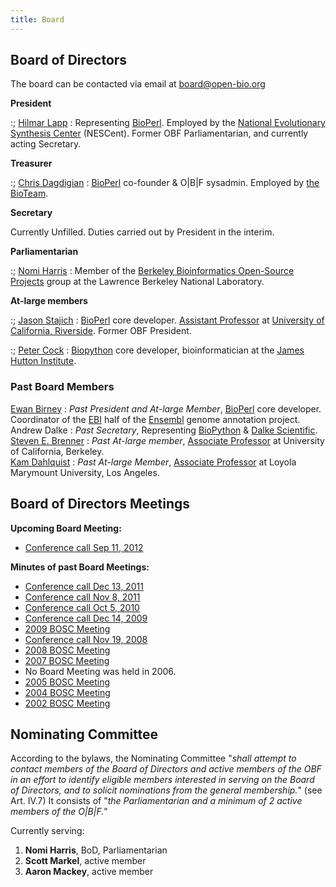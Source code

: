 ```yaml
---
title: Board
---
```


Board of Directors
------------------

The board can be contacted via email at <board@open-bio.org>

**President**

:; [Hilmar Lapp](bp:Hilmar_Lapp "wikilink") : Representing
[BioPerl](bp:BioPerl "wikilink"). Employed by the [National Evolutionary
Synthesis Center](http://www.nescent.org/) (NESCent). Former OBF
Parliamentarian, and currently acting Secretary.

**Treasurer**

:; [Chris Dagdigian](bp:Chris_Dagdigian "wikilink") :
[BioPerl](bp:BioPerl "wikilink") co-founder & O|B|F sysadmin. Employed
by [the BioTeam](http://www.bioteam.net).

**Secretary**

  
Currently Unfilled. Duties carried out by President in the interim.

**Parliamentarian**

:; <span class="plainlinks">[Nomi
Harris](http://www.linkedin.com/in/nomiharris)</span> : Member of the
[Berkeley Bioinformatics Open-Source
Projects](http://www.berkeleybop.org/) group at the Lawrence Berkeley
National Laboratory.

**At-large members**

:; [Jason Stajich](bp:Jason_Stajich "wikilink") :
[BioPerl](bp:BioPerl "wikilink") core developer. [Assistant
Professor](http://stajichlab.fungalgenomes.org) at [University of
California, Riverside](http://www.ucr.edu/). Former OBF President.

:; <span class="plainlinks">[Peter
Cock](http://www.hutton.ac.uk/staff/peter-cock)</span> :
[Biopython](bp:Biopython "wikilink") core developer, bioinformatician at
the [James Hutton Institute](http://www.hutton.ac.uk/).

### Past Board Members

[Ewan Birney](bp:Ewan_Birney "wikilink") : *Past President and At-large Member*, [BioPerl](bp:BioPerl "wikilink") core developer. Coordinator of the [EBI](http://www.ebi.ac.uk) half of the [Ensembl](http://www.ensembl.org) genome annotation project.  
Andrew Dalke : *Past Secretary*, Representing [BioPython](http://www.biopython.org) & [Dalke Scientific](http://www.dalkescientific.com).  
[Steven E. Brenner](bp:Steven_Brenner "wikilink") : *Past At-large member*, [Associate Professor](http://compbio.berkeley.edu) at University of California, Berkeley.  
[Kam Dahlquist](User:Kdahlquist "wikilink") : *Past At-large Member*, [Associate Professor](http://myweb.lmu.edu/kdahlqui/) at Loyola Marymount University, Los Angeles.  

Board of Directors Meetings
---------------------------

**Upcoming Board Meeting:**

-   [ Conference call Sep 11,
    2012](Minutes:2012_Sep_ConfCall "wikilink")

**Minutes of past Board Meetings:**

-   [ Conference call Dec 13,
    2011](Minutes:2011_Dec_ConfCall "wikilink")
-   [ Conference call Nov 8, 2011](Minutes:2011_ConfCall "wikilink")
-   [ Conference call Oct 5, 2010](Minutes:2010_ConfCall "wikilink")
-   [Conference call Dec 14, 2009](Minutes:2009_ConfCall "wikilink")
-   [ 2009 BOSC Meeting](Minutes:2009_BOSC_Meeting "wikilink")
-   [Conference call Nov 19, 2008](Minutes:2008_ConfCall "wikilink")
-   [ 2008 BOSC Meeting](Minutes:2008_BOSC_Meeting "wikilink")
-   [ 2007 BOSC Meeting](Minutes:2007_BOSC_Meeting "wikilink")
-   No Board Meeting was held in 2006.
-   [ 2005 BOSC Meeting](Minutes:2005_BOSC_Meeting "wikilink")
-   [ 2004 BOSC Meeting](Minutes:2004_BOSC_Meeting "wikilink")
-   [ 2002 BOSC Meeting](Minutes:2002_BOSC_Meeting "wikilink")

Nominating Committee
--------------------

According to the bylaws, the Nominating Committee "*shall attempt to
contact members of the Board of Directors and active members of the OBF
in an effort to identify eligible members interested in serving on the
Board of Directors, and to solicit nominations from the general
membership.*" (see Art. IV.7) It consists of "*the Parliamentarian and a
minimum of 2 active members of the O|B|F.*"

Currently serving:

1.  **Nomi Harris**, BoD, Parliamentarian
2.  **Scott Markel**, active member
3.  **Aaron Mackey**, active member

